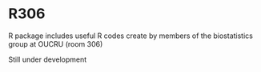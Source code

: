 # R306
R package includes useful R codes create by members of the biostatistics group at OUCRU (room 306)

Still under development 

